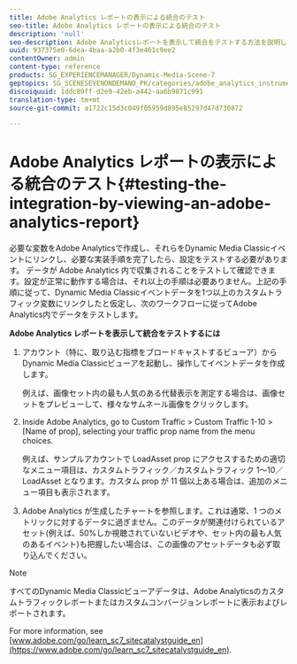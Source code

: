 ```yaml
---
title: Adobe Analytics レポートの表示による統合のテスト
seo-title: Adobe Analytics レポートの表示による統合のテスト
description: 'null'
seo-description: Adobe Analyticsレポートを表示して統合をテストする方法を説明します。
uuid: 937375e0-6dea-4baa-a2b0-4f3e461c9ee2
contentOwner: admin
content-type: reference
products: SG_EXPERIENCEMANAGER/Dynamic-Media-Scene-7
geptopics: SG_SCENESEVENONDEMAND_PK/categories/adobe_analytics_instrumentation_kit
discoiquuid: 1ddc89ff-d2e9-42eb-a442-aa6b9871c991
translation-type: tm+mt
source-git-commit: a1722c15d3c049f05959d895e85297d47d730872

---
```



# Adobe Analytics レポートの表示による統合のテスト{#testing-the-integration-by-viewing-an-adobe-analytics-report}

必要な変数をAdobe Analyticsで作成し、それらをDynamic Media Classicイベントにリンクし、必要な実装手順を完了したら、設定をテストする必要があります。 データが Adobe Analytics 内で収集されることをテストして確認できます。設定が正常に動作する場合は、それ以上の手順は必要ありません。上記の手順に従って、Dynamic Media Classicイベントデータを1つ以上のカスタムトラフィック変数にリンクしたと仮定し、次のワークフローに従ってAdobe Analytics内でデータをテストします。

**Adobe Analytics レポートを表示して統合をテストするには**

1. アカウント（特に、取り込む指標をブロードキャストするビューア）からDynamic Media Classicビューアを起動し、操作してイベントデータを作成します。

   例えば、画像セット内の最も人気のある代替表示を測定する場合は、画像セットをプレビューして、様々なサムネール画像をクリックします。

1. Inside Adobe Analytics, go to Custom Traffic > Custom Traffic 1-10 > [Name of prop], selecting your traffic prop name from the menu choices.

   例えば、サンプルアカウントで LoadAsset prop にアクセスするための適切なメニュー項目は、カスタムトラフィック／カスタムトラフィック 1～10／LoadAsset となります。カスタム prop が 11 個以上ある場合は、追加のメニュー項目も表示されます。

1. Adobe Analytics が生成したチャートを参照します。これは通常、1 つのメトリックに対するデータに過ぎません。このデータが関連付けられているアセット(例えば、50%しか視聴されていないビデオや、セット内の最も人気のあるイベント)も把握したい場合は、この画像のアセットデータも必ず取り込んでください。

>[!NOTE]
>
>すべてのDynamic Media Classicビューアデータは、Adobe Analyticsのカスタムトラフィックレポートまたはカスタムコンバージョンレポートに表示およびレポートされます。

For more information, see [www.adobe.com/go/learn_sc7_sitecatalystguide_en](https://www.adobe.com/go/learn_sc7_sitecatalystguide_en).
